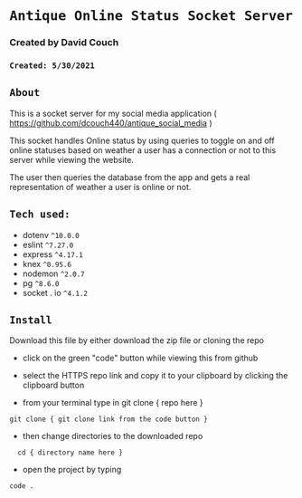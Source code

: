 # `Antique Online Status Socket Server`

### Created by David Couch

### `Created: 5/30/2021`

## `About`

This is a socket server for my social media application ( https://github.com/dcouch440/antique_social_media )

This socket handles Online status by using queries to toggle on and off online statuses based on weather a user has a connection or not to this server while viewing the website.
  
The user then queries the database from the app and gets a real representation of weather a user is online or not.
  
## `Tech used:`
  - dotenv `^10.0.0`
  - eslint `^7.27.0`
  - express `^4.17.1`
  - knex `^0.95.6`
  - nodemon `^2.0.7`
  - pg `^8.6.0`
  - socket . io `^4.1.2`
  
## `Install`
Download this file by either download the zip file or cloning the repo

- click on the green "code" button while viewing this from github

- select the HTTPS repo link and copy it to your clipboard by clicking the clipboard button

- from your terminal type in git clone { repo here }

```
git clone { git clone link from the code button }
```

- then change directories to the downloaded repo

```
  cd { directory name here }
```

- open the project by typing

```
code .
```